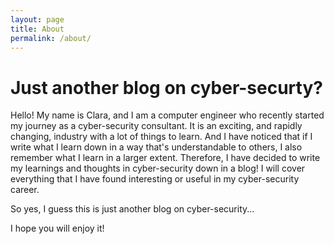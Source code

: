 ```yaml
---
layout: page
title: About
permalink: /about/
---
```

# Just another blog on cyber-securty? 

Hello! My name is Clara, and I am a computer engineer who recently started my journey as a cyber-security consultant. It is an exciting, and rapidly changing, industry with a lot of things to learn. And I have noticed that if I write what I learn down in a way that's understandable to others, I also remember what I learn in a larger extent.
Therefore, I have decided to write my learnings and thoughts in cyber-security down in a blog! I will cover everything that I have found interesting or useful in my cyber-security career. 

So yes, I guess this is just another blog on cyber-security...

I hope you will enjoy it! 

